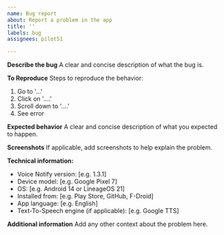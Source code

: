 ```yaml
---
name: Bug report
about: Report a problem in the app
title: ''
labels: bug
assignees: pilot51

---
```


**Describe the bug**
A clear and concise description of what the bug is.

**To Reproduce**
Steps to reproduce the behavior:
1. Go to '...'
2. Click on '....'
3. Scroll down to '....'
4. See error

**Expected behavior**
A clear and concise description of what you expected to happen.

**Screenshots**
If applicable, add screenshots to help explain the problem.

**Technical information:**
 - Voice Notify version: [e.g. 1.3.1]
 - Device model: [e.g. Google Pixel 7]
 - OS: [e.g. Android 14 or LineageOS 21]
 - Installed from: [e.g. Play Store, GitHub, F-Droid]
 - App language: [e.g. English]
 - Text-To-Speech engine (if applicable): [e.g. Google TTS]

**Additional information**
Add any other context about the problem here.
